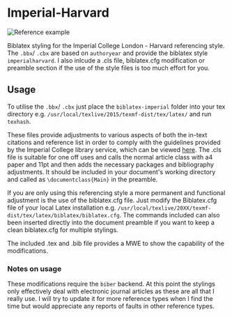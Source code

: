 # Imperial-Harvard

![Reference example](https://github.com/hughwilliams94/Imperial-Harvard/blob/master/Example.png?raw=true)

Biblatex styling for the Imperial College London - Harvard referencing style. The `.bbx`/ `.cbx` are based on `authoryear` and provide the biblatex style `imperialharvard`. I also inlcude a .cls file, biblatex.cfg modification or preamble section if the use of the style files is too much effort for you.

## Usage

To utilise the `.bbx`/ `.cbx` just place the `biblatex-imperial` folder into your tex directory e.g. `/usr/local/texlive/2015/texmf-dist/tex/latex/` and run `texhash`.

These files provide adjustments to various aspects of both the in-text citations and reference list in order to comply with the guidelines provided by the Imperial College library service, which can be viewed [here](https://www.imperial.ac.uk/media/imperial-college/administration-and-support-services/library/public/harvard.pdf). The .cls file is suitable for one off uses and calls the normal article class with a4 paper and 11pt and then adds the necessary packages and bibliography adjustments. It should be included in your document's working directory and called as `\documentclass{Main}` in the preamble.

If you are only using this referencing style a more permanent and functional adjustment is the use of the biblatex.cfg file. Just modify the Biblatex.cfg file of your local Latex installation e.g. `/usr/local/texlive/20XX/texmf-dist/tex/latex/biblatex/biblatex.cfg`. The commands included can also been inserted directly into the document preamble if you want to keep a clean biblatex.cfg for multiple stylings.

The included .tex and .bib file provides a MWE to show the capability of the modifications.

### Notes on usage

These modifications require the `biber` backend. At this point the stylings only effectively deal with electronic journal articles as these are all that I really use. I will try to update it for more reference types when I find the time but would appreciate any reports of faults in other reference types.

